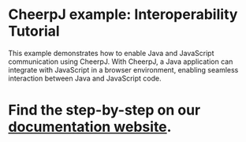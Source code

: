 # CheerpJ example: Interoperability Tutorial

This example demonstrates how to enable Java and JavaScript communication using CheerpJ. With CheerpJ, a Java application can integrate with JavaScript in a browser environment, enabling seamless interaction between Java and JavaScript code.

# Find the step-by-step on our [documentation website](https://cheerpj.com/docs/tutorials/interoperability-tutorial).